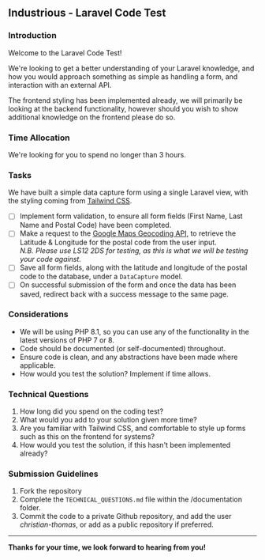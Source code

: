 ## Industrious - Laravel Code Test

### Introduction

Welcome to the Laravel Code Test!

We're looking to get a better understanding of your Laravel knowledge, and how you would approach something as simple as handling a form, and interaction with an external API.

The frontend styling has been implemented already, we will primarily be looking at the backend functionality, however should you wish to show additional knowledge on the frontend please do so.

### Time Allocation

We're looking for you to spend no longer than 3 hours.  

### Tasks

We have built a simple data capture form using a single Laravel view, with the styling coming from [Tailwind CSS](https://tailwindcss.com).

- [ ] Implement form validation, to ensure all form fields (First Name, Last Name and Postal Code) have been completed.
- [ ] Make a request to the [Google Maps Geocoding API](https://developers.google.com/maps/documentation/geocoding/overview), to retrieve the Latitude & Longitude for the postal code from the user input.  
*N.B. Please use LS12 2DS for testing, as this is what we will be testing your code against.*
- [ ] Save all form fields, along with the latitude and longitude of the postal code to the database, under a `DataCapture` model.
- [ ] On successful submission of the form and once the data has been saved, redirect back with a success message to the same page.

### Considerations

- We will be using PHP 8.1, so you can use any of the functionality in the latest versions of PHP 7 or 8.
- Code should be documented (or self-documented) throughout.
- Ensure code is clean, and any abstractions have been made where applicable. 
- How would you test the solution? Implement if time allows.

### Technical Questions

1. How long did you spend on the coding test?
2. What would you add to your solution given more time?
3. Are you familiar with Tailwind CSS, and comfortable to style up forms such as this on the frontend for systems?
4. How would you test the solution, if this hasn't been implemented already?

### Submission Guidelines

1. Fork the repository
2. Complete the `TECHNICAL_QUESTIONS.md` file within the /documentation folder.
3. Commit the code to a private Github repository, and add the user *christian-thomas*, or add as a public repository if preferred.

---

**Thanks for your time, we look forward to hearing from you!**
